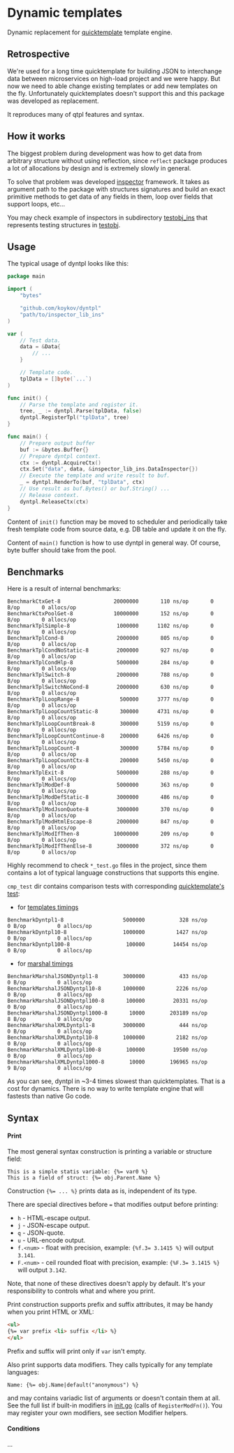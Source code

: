 # Dynamic templates

Dynamic replacement for [quicktemplate](https://github.com/valyala/quicktemplate) template engine.

## Retrospective

We're used for a long time quicktemplate for building JSON to interchange data between microservices on high-load project and we were happy.
But now we need to able change existing templates or add new templates on the fly. Unfortunately quicktemplates doesn't support this and this package was developed as replacement.

It reproduces many of qtpl features and syntax.

## How it works

The biggest problem during development was how to get data from arbitrary structure without using reflection, since `reflect` package produces a lot of allocations by design and is extremely slowly in general.

To solve that problem was developed [inspector](https://github.com/koykov/inspector) framework. It takes as argument path to the package with structures signatures and build an exact primitive methods to get data of any fields in them, loop over fields that support loops, etc...

You may check example of inspectors in subdirectory [testobj_ins](./testobj_ins) that represents testing structures in [testobj](./testobj).

## Usage

The typical usage of dyntpl looks like this:
```go
package main

import (
    "bytes"

    "github.com/koykov/dyntpl"
    "path/to/inspector_lib_ins"
)

var (
    // Test data.
    data = &Data{
        // ...
    }

    // Template code.
    tplData = []byte(`...`)
)

func init() {
    // Parse the template and register it.
    tree, _ := dyntpl.Parse(tplData, false)
    dyntpl.RegisterTpl("tplData", tree)
}

func main() {
    // Prepare output buffer
    buf := &bytes.Buffer{}
    // Prepare dyntpl context.
    ctx := dyntpl.AcquireCtx()
    ctx.Set("data", data, &inspector_lib_ins.DataInspector{})
    // Execute the template and write result to buf.
    _ = dyntpl.RenderTo(buf, "tplData", ctx)
    // Use result as buf.Bytes() or buf.String() ...
    // Release context.
    dyntpl.ReleaseCtx(ctx)
}
```
Content of `init()` function may be moved to scheduler and periodically take fresh template code from source data, e.g. DB table and update it on the fly.

Content of `main()` function is how to use dyntpl in general way. Of course, byte buffer should take from the pool.

## Benchmarks

Here is a result of internal benchmarks:
```
BenchmarkCtxGet-8                 20000000       110 ns/op       0 B/op       0 allocs/op
BenchmarkCtxPoolGet-8             10000000       152 ns/op       0 B/op       0 allocs/op
BenchmarkTplSimple-8               1000000      1102 ns/op       0 B/op       0 allocs/op
BenchmarkTplCond-8                 2000000       805 ns/op       0 B/op       0 allocs/op
BenchmarkTplCondNoStatic-8         2000000       927 ns/op       0 B/op       0 allocs/op
BenchmarkTplCondHlp-8              5000000       284 ns/op       0 B/op       0 allocs/op
BenchmarkTplSwitch-8               2000000       788 ns/op       0 B/op       0 allocs/op
BenchmarkTplSwitchNoCond-8         2000000       630 ns/op       0 B/op       0 allocs/op
BenchmarkTplLoopRange-8             500000      3777 ns/op       0 B/op       0 allocs/op
BenchmarkTplLoopCountStatic-8       300000      4731 ns/op       0 B/op       0 allocs/op
BenchmarkTplLoopCountBreak-8        300000      5159 ns/op       0 B/op       0 allocs/op
BenchmarkTplLoopCountContinue-8     200000      6426 ns/op       0 B/op       0 allocs/op
BenchmarkTplLoopCount-8             300000      5784 ns/op       0 B/op       0 allocs/op
BenchmarkTplLoopCountCtx-8          200000      5450 ns/op       0 B/op       0 allocs/op
BenchmarkTplExit-8                 5000000       288 ns/op       0 B/op       0 allocs/op
BenchmarkTplModDef-8               5000000       363 ns/op       0 B/op       0 allocs/op
BenchmarkTplModDefStatic-8         3000000       486 ns/op       0 B/op       0 allocs/op
BenchmarkTplModJsonQuote-8         3000000       370 ns/op       0 B/op       0 allocs/op
BenchmarkTplModHtmlEscape-8        2000000       847 ns/op       0 B/op       0 allocs/op
BenchmarkTplModIfThen-8           10000000       209 ns/op       0 B/op       0 allocs/op
BenchmarkTplModIfThenElse-8        3000000       372 ns/op       0 B/op       0 allocs/op
```
Highly recommend to check `*_test.go` files in the project, since them contains a lot of typical language constructions that supports this engine.

`cmp_test` dir contains comparison tests with corresponding [quicktemplate's test](https://github.com/valyala/quicktemplate/tree/master/tests):
* for [templates timings](https://github.com/valyala/quicktemplate/blob/master/tests/templates_timing_test.go)
```
BenchmarkDyntpl1-8                 	 5000000	       328 ns/op	       0 B/op	       0 allocs/op
BenchmarkDyntpl10-8                	 1000000	      1427 ns/op	       0 B/op	       0 allocs/op
BenchmarkDyntpl100-8               	  100000	     14454 ns/op	       0 B/op	       0 allocs/op
``` 
* for [marshal timings](https://github.com/valyala/quicktemplate/blob/master/tests/marshal_timing_test.go)
```
BenchmarkMarshalJSONDyntpl1-8      	 3000000	       433 ns/op	       0 B/op	       0 allocs/op
BenchmarkMarshalJSONDyntpl10-8     	 1000000	      2226 ns/op	       0 B/op	       0 allocs/op
BenchmarkMarshalJSONDyntpl100-8    	  100000	     20331 ns/op	       0 B/op	       0 allocs/op
BenchmarkMarshalJSONDyntpl1000-8   	   10000	    203189 ns/op	       8 B/op	       0 allocs/op
BenchmarkMarshalXMLDyntpl1-8       	 3000000	       444 ns/op	       0 B/op	       0 allocs/op
BenchmarkMarshalXMLDyntpl10-8      	 1000000	      2182 ns/op	       0 B/op	       0 allocs/op
BenchmarkMarshalXMLDyntpl100-8     	  100000	     19500 ns/op	       0 B/op	       0 allocs/op
BenchmarkMarshalXMLDyntpl1000-8    	   10000	    196965 ns/op	       9 B/op	       0 allocs/op
```
As you can see, dyntpl in ~3-4 times slowest than quicktemplates. That is a cost for dynamics. There is no way to write template engine that will fastests than native Go code.

## Syntax

#### Print

The most general syntax construction is printing a variable or structure field:
```
This is a simple statis variable: {%= var0 %}
This is a field of struct: {%= obj.Parent.Name %}
```
Construction `{%= ... %}` prints data as is, independent of its type.

There are special directives before `=` that modifies output before printing:
* `h` - HTML-escape output.
* `j` - JSON-escape output.
* `q` - JSON-quote.
* `u` - URL-encode output.
* `f.<num>` - float with precision, example: `{%f.3= 3.1415 %}` will output `3.141`.
* `F.<num>` - ceil rounded float with precision, example: `{%F.3= 3.1415 %}` will output `3.142`.

Note, that none of these directives doesn't apply by default. It's your responsibility to controls what and where you print.

Print construction supports prefix and suffix attributes, it may be handy when you print HTML or XML:
```html
<ul>
{%= var prefix <li> suffix </li> %}
</ul>
```
Prefix and suffix will print only if `var` isn't empty.

Also print supports data modifiers. They calls typically for any template languages:
```
Name: {%= obj.Name|default("anonymous") %}
```
and may contains variadic list of arguments or doesn't contain them at all. See the full list if built-in modifiers in [init.go](init.go) (calls of `RegisterModFn()`).
You may register your own modifiers, see section Modifier helpers.

#### Conditions

...
